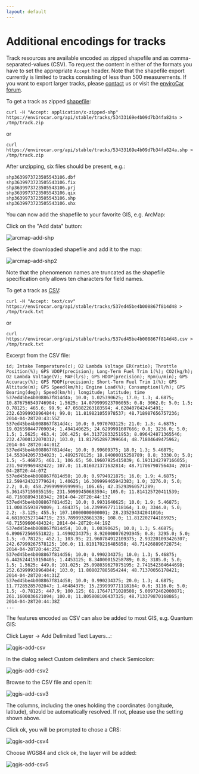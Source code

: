 ```yaml
---
layout: default
---
```


# Additional encodings for tracks #

Track resources are available encoded as zipped shapefile and as comma-separated-values (CSV). To request the content in either of the formats you have to set the appropriate `Accept` header.
Note that the shapefile export currently is limited to tracks consisting of less than 500 measurements. If you want to export larger tracks, please [contact][contact] us or visit the [enviroCar forum][forum].

To get a track as zipped [shapefile][shapefile]:

```
curl -H "Accept: application/x-zipped-shp" https://envirocar.org/api/stable/tracks/53433169e4b09d7b34fa824a > /tmp/track.zip
```

or

```
curl https://envirocar.org/api/stable/tracks/53433169e4b09d7b34fa824a.shp > /tmp/track.zip
```

After unzipping, six files should be present, e.g.:

```
shp3639973723505543106.dbf
shp3639973723505543106.fix
shp3639973723505543106.prj
shp3639973723505543106.qix
shp3639973723505543106.shp
shp3639973723505543106.shx
```
You can now add the shapefile to your favorite GIS, e.g. ArcMap:

Click on the "Add data" button:

![arcmap-add-shp][arcmap-add-shp]

Select the downloaded shapefile and add it to the map:

![arcmap-add-shp2][arcmap-add-shp2]

Note that the phenomenon names are truncated as the shapefile specification only allows ten characters for field names.

To get a track as [CSV][csv]:

```
curl -H "Accept: text/csv" https://envirocar.org/api/stable/tracks/537ed45be4b008867f814d48 > /tmp/track.txt
```

or

```
curl https://envirocar.org/api/stable/tracks/537ed45be4b008867f814d48.csv > /tmp/track.txt
```
Excerpt from the CSV file:

```
id; Intake Temperature(c); O2 Lambda Voltage ER(ratio); Throttle Position(%); GPS VDOP(precision); Long-Term Fuel Trim 1(%); CO2(kg/h); O2 Lambda Voltage(V); MAF(l/s); GPS HDOP(precision); Rpm(u/min); GPS Accuracy(%); GPS PDOP(precision); Short-Term Fuel Trim 1(%); GPS Altitude(m); GPS Speed(km/h); Engine Load(%); Consumption(l/h); GPS Bearing(deg); Speed(km/h); longitude; latitude; time
537ed45be4b008867f814d4a; 10.0; 1.025390625; 17.0; 1.3; 4.6875; 10.876756549746904; 1.5625; 14.079999923706055; 0.8; 3062.0; 5.0; 1.5; 0.78125; 465.6; 99.9; 47.05882263183594; 4.628407042445491; 232.63999938964844; 99.0; 11.819821055978537; 48.718987656757236; 2014-04-28T20:43:55Z
537ed45be4b008867f814d4c; 10.0; 0.9970703125; 21.0; 1.3; 4.6875; 19.026598447709034; 1.494140625; 24.6299991607666; 0.8; 3236.0; 5.0; 1.5; 1.5625; 463.4; 106.425; 64.31372833251953; 8.096424871365546; 232.47000122070312; 103.0; 11.817952897399664; 48.71804649475962; 2014-04-28T20:44:01Z
537ed45be4b008867f814d4e; 10.0; 0.99609375; 18.0; 1.3; 5.46875; 14.553842057334023; 1.4892578125; 18.84000015258789; 0.8; 3330.0; 5.0; 1.5; -5.46875; 461.1; 106.65; 50.19607925415039; 6.1931242797166055; 231.9499969482422; 107.0; 11.816021371632814; 48.71706790756434; 2014-04-28T20:44:07Z
537ed45be4b008867f814d50; 10.0; 0.9794921875; 16.0; 1.9; 4.6875; 12.599424323779624; 1.40625; 16.309999465942383; 1.0; 3276.0; 5.0; 2.2; 0.0; 458.29999999999995; 106.65; 42.35293960571289; 5.361457159055159; 231.50999450683594; 105.0; 11.814125720411539; 48.71608894318342; 2014-04-28T20:44:13Z
537ed45be4b008867f814d52; 10.0; 0.9931640625; 10.0; 1.9; 5.46875; 11.00035593879009; 1.484375; 14.239999771118164; 1.0; 3344.0; 5.0; 2.2; -3.125; 455.5; 107.10000000000001; 28.235294342041016; 4.681002527144719; 233.7899932861328; 108.0; 11.812202744185925; 48.71509606484324; 2014-04-28T20:44:19Z
537ed45be4b008867f814d54; 10.0; 1.00390625; 10.0; 1.3; 5.46875; 6.890672569551822; 1.4990234375; 8.920000076293945; 0.8; 3295.0; 5.0; 1.5; -0.78125; 452.1; 103.95; 21.960784912109375; 2.932201093426307; 242.67999267578125; 106.0; 11.810170216485858; 48.714268896728754; 2014-04-28T20:44:25Z
537ed45be4b008867f814d56; 10.0; 0.990234375; 10.0; 1.3; 5.46875; 6.4426244159150405; 1.4453125; 8.34000015258789; 0.8; 3185.0; 5.0; 1.5; 1.5625; 449.0; 101.025; 25.098039627075195; 2.741542304644698; 252.63999938964844; 103.0; 11.808027885854244; 48.71370056178421; 2014-04-28T20:44:31Z
537ed45be4b008867f814d58; 10.0; 0.990234375; 20.0; 1.3; 4.6875; 11.77285285702047; 1.46484375; 15.239999771118164; 0.6; 3116.0; 5.0; 1.5; -0.78125; 447.9; 100.125; 61.17647171020508; 5.00972462000871; 261.1600036621094; 100.0; 11.805808106437325; 48.713379870168865; 2014-04-28T20:44:38Z
...
```

The features encoded as CSV can also be added to most GIS, e.g. Quantum GIS:

Click Layer -> Add Delimited Text Layers...:

![qgis-add-csv][qgis-add-csv]

In the dialog select Custom delimiters and check Semicolon:

![qgis-add-csv2][qgis-add-csv2]

Browse to the CSV file and open it:

![qgis-add-csv3][qgis-add-csv3]

The columns, including the ones holding the coordinates (longitude, latitude), should be automatically resolved. If not, please use the setting shown above.

Click ok, you will be prompted to chose a CRS:

![qgis-add-csv4][qgis-add-csv4]

Choose WGS84 and click ok, the layer will be added:

![qgis-add-csv5][qgis-add-csv5]

[shapefile]: https://en.wikipedia.org/wiki/Shapefile "Shapefile"
[contact]: mailto:enviroCar@52north.org "enviroCar team at 52°North"
[forum]: http://envirocar-discuss.forum.52north.org/ "enviroCar forum"
[arcmap-add-shp]: {{site.url}}/images/arcmap-add-shp.png "ArcMap add shapefile step 1"
[arcmap-add-shp2]: {{site.url}}/images/arcmap-add-shp-2.png "ArcMap add shapefile step 2"

[csv]: https://en.wikipedia.org/wiki/Comma-separated_values "CSV"
[qgis-add-csv]: {{site.url}}/images/qgis-add-csv.png "QGIS add csv step 1"
[qgis-add-csv2]: {{site.url}}/images/qgis-add-csv-22.png "QGIS add csv step 2"
[qgis-add-csv3]: {{site.url}}/images/qgis-add-csv-3.png "QGIS add csv step 3"
[qgis-add-csv4]: {{site.url}}/images/qgis-add-csv-4.png "QGIS add csv step 4"
[qgis-add-csv5]: {{site.url}}/images/qgis-add-csv-5.png "QGIS add csv step 5"
